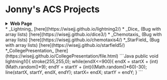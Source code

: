 # Jonny's ACS Projects
<details><summary><strong> Web Page </strong></summary>
  <p>
* _WebPage_ [here](https://wisejj.github.io/VacationPage/chinaPage/)
   
   </details>
* _Lightning_ [here](https://wisejj.github.io/lightning2/)
* _Dice_ (Bug with array lists) [here](https://wisejj.github.io/dice3/)
* _Chemotaxis_ (Bug with array lists) [here](https://wisejj.github.io/chemotaxis4/)
*_StarField_ (Bug with array lists) [here](https://wisejj.github.io/starfield5/)
*_CollegePresentation_  [here](https://wisejj.github.io/CollegePresentation/file.html)
```Java
 public void lightning1(){
    stroke(255,255,0);
  while(endX<=900){
  endX = startX + (int)(Math.random()*9);
  endY = startY + (int)((Math.random()*60)-30);
  line(startX, startY, endX, endY);
  startX= endX;
  startY = endY;
  }
```
